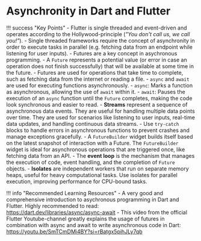 # Asynchronity in Dart and Flutter

!!! success "Key Points"
    - Flutter is single threaded and event-driven and operates according to the Hollywood-principle (_"You don't call us, we call you!"_).
    - Single threaded frameworks require the concept of asynchronity in order to execute tasks in parallel (e.g. fetching data from an endpoint while listening for user inputs).
    - Futures are a key concept in asychronous programming. 
        - A `Future` represents a potential value (or error in case an operation does not finish successfully) that will be available at some time in the future.
        - Futures are used for operations that take time to complete, such as fetching data from the internet or reading a file.
    - `async` and `await` are used for executing functions asynchronously.
        - `async`: Marks a function as asynchronous, allowing the use of `await` within it.
        - `await`: Pauses the execution of an `async` function until the `Future` completes, making the code look synchronous and easier to read.
    - **Streams** represent a sequence of asynchronous data events. They are useful for handling multiple data points over time. They are used for scenarios like listening to user inputs, real-time data updates, and handling continuous data streams.
    - Use `try-catch` blocks to handle errors in asynchronous functions to prevent crashes and manage exceptions gracefully.
    - A `FutureBuilder` widget builds itself based on the latest snapshot of interaction with a Future. The `FutureBuilder` widget is ideal for asynchronous operations that are triggered once, like fetching data from an API.
    - The **event loop** is the mechanism that manages the execution of code, event handling, and the completion of `Future` objects.
    -  **Isolates** are independent workers that run on separate memory heaps, useful for heavy computational tasks. Use isolates for parallel execution, improving performance for CPU-bound tasks.


!!! info "Recommended Learning Resources"
    - A very good and comprehensive introduction to asychronous programming in Dart and Flutter. Highly recommended to read: <https://dart.dev/libraries/async/async-await>
    - This video from the official Flutter Youtube-channel greatly explains the usage of futures in combination with async and await to write asynchronous code in Dart: <https://youtu.be/SmTCmDMi4BY?si=rBatgx5pihJLy7qb>

